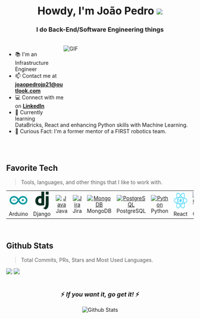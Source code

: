 <h1 align ="center">Howdy, I'm João Pedro <img src="https://media.giphy.com/media/hvRJCLFzcasrR4ia7z/giphy.gif" width="25px"> </h1> 
<h3 align="center">I do Back-End/Software Engineering things</h3>
<br>

<img align="right" height="200px" width="350px" alt="GIF" src="https://github.com/JPedroo/JPedroo/assets/90339129/5d7f4bc5-7ae0-416b-8070-965c9ced4c7c" />

- 📚 I'm an Infrastructure Engineer
- 📫 Contact me at <strong>joaopedrojp21@outlook.com</strong>
- 💻 Connect with me on <a href="https://linkedin.com/in/devjpedro"><strong>LinkedIn</strong></a>
- 🌱 Currently learning DataBricks, React and enhancing Python skills with Machine Learning.
- 🤖 Curious Fact: I'm a former mentor of a FIRST robotics team.

<br>
<br>

<h2 align="left" id="JPedroo-tech">Favorite Tech</h2>

> Tools, languages, and other things that I like to work with.
<table>
  <tr>
    <td align="center" width="96"> 
      <a href="#JPedroo-tech" >
        <img src="https://raw.githubusercontent.com/devicons/devicon/master/icons/arduino/arduino-original.svg" width="48" height="48" alt="Arduino" />
      </a>
      <br> Arduino
    </td>
     <td align="center" width="96"> 
      <a href="#JPedroo-tech" >
        <img src="https://raw.githubusercontent.com/devicons/devicon/55609aa5bd817ff167afce0d965585c92040787a/icons/django/django-plain.svg" width="48" height="48" alt="Django" />
      </a>
      <br> Django
    </td>
    <td align="center" width="96">
      <a href="#JPedroo-tech">
        <img src="https://github.com/JPedroo/JPedroo/assets/90339129/d54b6a89-4aae-4470-8b4b-9f7ca4d23622" width="48" height="48" alt="Java" />
      </a>
      <br> Java
    </td>
   <td align="center" width="96"> 
      <a href="#JPedroo-tech" >
        <img src="https://github.com/JPedroo/JPedroo/assets/90339129/c9bcff7c-919d-4a75-a809-dafb9de78506" width="48" height="48" alt="Jira" />
    </a>
      <br> Jira
    </td>
    <td align="center" width="96">
      <a href="#JPedroo--tech">
        <img src="https://github.com/JPedroo/JPedroo/assets/90339129/d6b38a4f-b64f-4373-a6c1-b2f1471a20be" width="48" height="48" alt="MongoDB" />
      </a>
      <br> MongoDB
    </td>
    <td align="center" width="96">
      <a href="#JPedroo-tech">
        <img src="https://github.com/JPedroo/JPedroo/assets/90339129/4d7503db-3ee5-41af-b09e-f9d29480f5f8" width="48" height="48" alt="PostgreSQL" />
      </a>
      <br> PostgreSQL
    </td>
    <td align="center" width="96">
      <a href="#JPedroo-tech" >
        <img src="https://github.com/JPedroo/JPedroo/assets/90339129/f345ca55-e98b-43ec-b152-738803ca7bdd" width="48" height="48" alt="Python" />
      </a>
      <br> Python
    </td>
    <td align="center' width="96">
      <a href="#JPedroo-tech">
        <img src="https://raw.githubusercontent.com/devicons/devicon/master/icons/react/react-original.svg" width="48" height="48" alt="React" />
      </a>
      <br> React
    </td>
    <td align="center" width="96"> 
      <a href="#JPedroo-tech" >
        <img src="https://github.com/JPedroo/JPedroo/assets/90339129/3f4eae28-c3d8-4919-86e3-1fcc33c17ba1" width="48" height="48" alt="VS Code" />
      </a>
      <br>VS Code
    </td>
    

</table>

<br>
<h2 align="left" id="JPedroo-stats">Github Stats</h2>

> Total Commits, PRs, Stars and Most Used Languages.
<div>
  <img height="170cm" src="https://github-readme-stats.vercel.app/api?username=JPedroo&show_icons=true&theme=dark" />
  <img height="170cm" src="https://github-readme-stats.vercel.app/api/top-langs/?username=JPedroo&layout=compact&count_private=true&theme=dark" />
</div>
<br>
<h3 align='center'>⚡️<i> If you want it, go get it! </i> ⚡</h3>
<p align="center">
        <img src="https://raw.githubusercontent.com/mayhemantt/mayhemantt/Update/svg/Bottom.svg" alt="Github Stats" />
</p>
